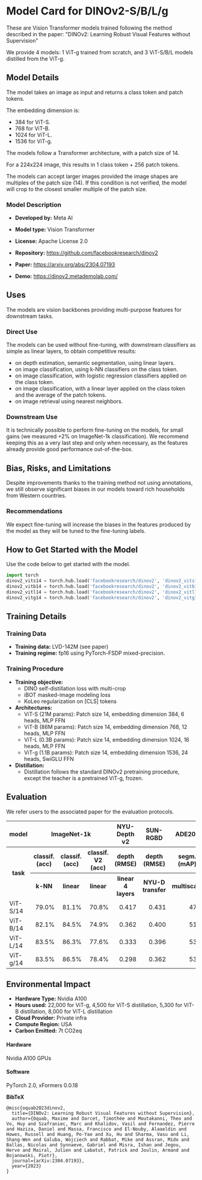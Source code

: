 # Model Card for DINOv2-S/B/L/g

These are Vision Transformer models trained following the method described in the paper:
"DINOv2: Learning Robust Visual Features without Supervision"

We provide 4 models: 1 ViT-g trained from scratch, and 3 ViT-S/B/L models distilled from the ViT-g.

## Model Details
The model takes an image as input and returns a class token and patch tokens.

The embedding dimension is: 
- 384 for ViT-S.
- 768 for ViT-B.
- 1024 for ViT-L.
- 1536 for ViT-g.

The models follow a Transformer architecture, with a patch size of 14.

For a 224x224 image, this results in 1 class token + 256 patch tokens.

The models can accept larger images provided the image shapes are multiples of the patch size (14). 
If this condition is not verified, the model will crop to the closest smaller multiple of the patch size.

### Model Description

- **Developed by:** Meta AI
- **Model type:** Vision Transformer
- **License:** Apache License 2.0

- **Repository:** https://github.com/facebookresearch/dinov2
- **Paper:** https://arxiv.org/abs/2304.07193
- **Demo:** https://dinov2.metademolab.com/

## Uses

The models are vision backbones providing multi-purpose features for downstream tasks.

### Direct Use

The models can be used without fine-tuning, with downstream classifiers as simple as linear layers, to obtain competitive results:
- on depth estimation, semantic segmentation, using linear layers.
- on image classification, using k-NN classifiers on the class token.
- on image classification, with logistic regression classifiers applied on the class token.
- on image classification, with a linear layer applied on the class token and the average of the patch tokens.
- on image retrieval using nearest neighbors.

### Downstream Use

It is technically possible to perform fine-tuning on the models, for small gains (we measured +2% on ImageNet-1k classification). 
We recommend keeping this as a very last step and only when necessary, as the features already provide good performance out-of-the-box.

## Bias, Risks, and Limitations

Despite improvements thanks to the training method not using annotations, we still observe significant biases in our models toward rich households from Western countries.

### Recommendations

We expect fine-tuning will increase the biases in the features produced by the model as they will be tuned to the fine-tuning labels.

## How to Get Started with the Model

Use the code below to get started with the model.

```python
import torch
dinov2_vits14 = torch.hub.load('facebookresearch/dinov2', 'dinov2_vits14')
dinov2_vitb14 = torch.hub.load('facebookresearch/dinov2', 'dinov2_vitb14')
dinov2_vitl14 = torch.hub.load('facebookresearch/dinov2', 'dinov2_vitl14')
dinov2_vitg14 = torch.hub.load('facebookresearch/dinov2', 'dinov2_vitg14')
```

## Training Details

### Training Data

- **Training data:** LVD-142M (see paper)
- **Training regime:** fp16 using PyTorch-FSDP mixed-precision.

### Training Procedure 

- **Training objective:**
  - DINO self-distillation loss with multi-crop
  - iBOT masked-image modeling loss
  - KoLeo regularization on [CLS] tokens
- **Architectures:**
  - ViT-S (21M params): Patch size 14, embedding dimension 384, 6 heads, MLP FFN
  - ViT-B (86M params): Patch size 14, embedding dimension 768, 12 heads, MLP FFN
  - ViT-L (0.3B params): Patch size 14, embedding dimension 1024, 16 heads, MLP FFN
  - ViT-g (1.1B params): Patch size 14, embedding dimension 1536, 24 heads, SwiGLU FFN
- **Distillation:**
  - Distillation follows the standard DINOv2 pretraining procedure, except the teacher is a pretrained ViT-g, frozen.

## Evaluation

We refer users to the associated paper for the evaluation protocols.

<table>
  <tr>
    <th>model</th>
    <th colspan="3">ImageNet-1k</th>
    <th>NYU-Depth v2</th>
    <th>SUN-RGBD</th>
    <th>ADE20k</th>
    <th>iNaturalist 2018</th>
    <th>Oxford-H</th>
  </tr>
  <tr>
    <th rowspan="2">task</th>
    <th>classif. (acc)</th>
    <th>classif. (acc)</th>
    <th>classif. V2 (acc)</th>
    <th>depth (RMSE)</th>
    <th>depth (RMSE)</th>
    <th>segm. (mAP)</th>
    <th>classif. (acc)</th>
    <th>retrieval (mAP)</th>
  </tr>
  <tr>
    <!-- <th>^</th> -->
    <th>k-NN</th>
    <th>linear</th>
    <th>linear</th>
    <th>linear<br />4 layers</th>
    <th>NYU-D transfer</th>
    <th>multiscale</th>
    <th>linear</th>
    <th>nearest neighbor</th>
  </tr>
  <tr>
    <td>ViT-S/14</td>
    <td align="right">79.0%</td>
    <td align="right">81.1%</td>
    <td align="right">70.8%</td> 
    <td align="right">0.417</td> 
    <td align="right">0.431</td> 
    <td align="right">47.2</td> 
    <td align="right">69.5%</td> 
    <td align="right">43.2</td> 
  </tr>
  <tr>
    <td>ViT-B/14</td>
    <td align="right">82.1%</td>
    <td align="right">84.5%</td>
    <td align="right">74.9%</td>
    <td align="right">0.362</td> 
    <td align="right">0.400</td> 
    <td align="right">51.3</td> 
    <td align="right">76.3%</td> 
    <td align="right">49.5</td> 
  </tr>
  <tr>
    <td>ViT-L/14</td>
    <td align="right">83.5%</td>
    <td align="right">86.3%</td>
    <td align="right">77.6%</td>
    <td align="right">0.333</td> 
    <td align="right">0.396</td> 
    <td align="right">53.1</td> 
    <td align="right">79.8%</td> 
    <td align="right">54.0</td> 
  </tr>
  <tr>
    <td>ViT-g/14</td>
    <td align="right">83.5%</td>
    <td align="right">86.5%</td>
    <td align="right">78.4%</td>
    <td align="right">0.298</td> 
    <td align="right">0.362</td> 
    <td align="right">53.0</td> 
    <td align="right">81.6%</td> 
    <td align="right">52.3</td> 
  </tr>
</table>

## Environmental Impact

- **Hardware Type:** Nvidia A100
- **Hours used:** 22,000 for ViT-g, 4,500 for ViT-S distillation, 5,300 for ViT-B distillation, 8,000 for ViT-L distillation
- **Cloud Provider:** Private infra
- **Compute Region:** USA
- **Carbon Emitted:** 7t CO2eq

#### Hardware

Nvidia A100 GPUs

#### Software

PyTorch 2.0,
xFormers 0.0.18

**BibTeX**

```
@misc{oquab2023dinov2,
  title={DINOv2: Learning Robust Visual Features without Supervision},
  author={Oquab, Maxime and Darcet, Timothée and Moutakanni, Theo and Vo, Huy and Szafraniec, Marc and Khalidov, Vasil and Fernandez, Pierre and Haziza, Daniel and Massa, Francisco and El-Nouby, Alaaeldin and Howes, Russell and Huang, Po-Yao and Xu, Hu and Sharma, Vasu and Li, Shang-Wen and Galuba, Wojciech and Rabbat, Mike and Assran, Mido and Ballas, Nicolas and Synnaeve, Gabriel and Misra, Ishan and Jegou, Herve and Mairal, Julien and Labatut, Patrick and Joulin, Armand and Bojanowski, Piotr},
  journal={arXiv:2304.07193},
  year={2023}
}
```

